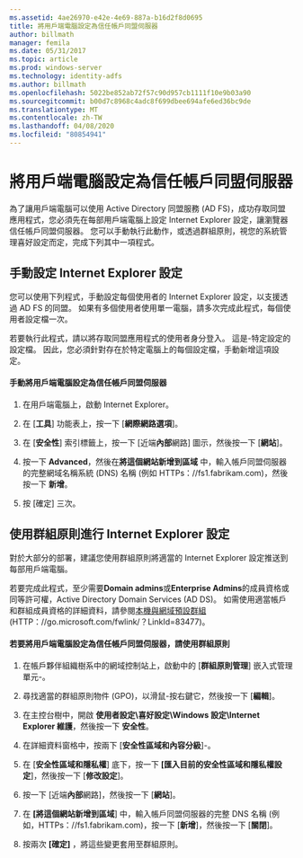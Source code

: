 ```yaml
---
ms.assetid: 4ae26970-e42e-4e69-887a-b16d2f8d0695
title: 將用戶端電腦設定為信任帳戶同盟伺服器
author: billmath
manager: femila
ms.date: 05/31/2017
ms.topic: article
ms.prod: windows-server
ms.technology: identity-adfs
ms.author: billmath
ms.openlocfilehash: 5022be852ab72f57c90d957cb1111f10e9b03a90
ms.sourcegitcommit: b00d7c8968c4adc8f699dbee694afe6ed36bc9de
ms.translationtype: MT
ms.contentlocale: zh-TW
ms.lasthandoff: 04/08/2020
ms.locfileid: "80854941"
---
```

# <a name="configure-client-computers-to-trust-the-account-federation-server"></a>將用戶端電腦設定為信任帳戶同盟伺服器

為了讓用戶端電腦可以使用 Active Directory 同盟服務 \(AD FS\)，成功存取同盟應用程式，您必須先在每部用戶端電腦上設定 Internet Explorer 設定，讓瀏覽器信任帳戶同盟伺服器。 您可以手動執行此動作，或透過群組原則，視您的系統管理喜好設定而定，完成下列其中一項程式。  
  
## <a name="configuring-internet-explorer-settings-manually"></a>手動設定 Internet Explorer 設定  
您可以使用下列程式，手動設定每個使用者的 Internet Explorer 設定，以支援透過 AD FS 的同盟。 如果有多個使用者使用單一電腦，請多次完成此程式，每個使用者設定檔一次。  
  
若要執行此程式，請以將存取同盟應用程式的使用者身分登入。 這是\-特定設定的設定檔。 因此，您必須針對存在於特定電腦上的每個設定檔，手動新增這項設定。  
  
#### <a name="to-manually-configure-client-computers-to-trust-the-account-federation-server"></a>手動將用戶端電腦設定為信任帳戶同盟伺服器  
  
1.  在用戶端電腦上，啟動 Internet Explorer。  
  
2.  在 [**工具**] 功能表上，按一下 [**網際網路選項**]。  
  
3.  在 [**安全性**] 索引標籤上，按一下 [近端**內部**網路] 圖示，然後按一下 [**網站**]。  
  
4.  按一下  **Advanced**，然後在**將這個網站新增到區域** 中，輸入帳戶同盟伺服器的完整網域名稱系統 \(DNS\) 名稱 \(例如 HTTPs：\/\/fs1.fabrikam.com\)，然後按一下 **新增**。  
  
5.  按 [確定] 三次。  
  
## <a name="configuring-internet-explorer-settings-by-using-grouppolicy"></a>使用群組原則進行 Internet Explorer 設定  
對於大部分的部署，建議您使用群組原則將適當的 Internet Explorer 設定推送到每部用戶端電腦。  
  
若要完成此程式，至少需要**Domain admins**或**Enterprise Admins**的成員資格或同等許可權，Active Directory Domain Services \(AD DS\)。  如需使用適當帳戶和群組成員資格的詳細資料，請參閱[本機與網域預設群組](https://go.microsoft.com/fwlink/?LinkId=83477)\(HTTP：\/\/go.microsoft.com\/fwlink\/？LinkId\=83477\)。   
  
#### <a name="to-configure-client-computers-to-trust-the-account-federation-server-by-using-grouppolicy"></a>若要將用戶端電腦設定為信任帳戶同盟伺服器，請使用群組原則  
  
1.  在帳戶夥伴組織樹系中的網域控制站上，啟動中的 [**群組原則管理**] 嵌入式管理單元\-。  
  
2.  尋找適當的群組原則物件 \(GPO\)，以滑鼠\-按右鍵它，然後按一下 [**編輯**]。  
  
3.  在主控台樹中，開啟 **使用者設定\\喜好設定\\Windows 設定\\Internet Explorer 維護**，然後按一下 **安全性**。  
  
4.  在詳細資料窗格中，按兩下 [**安全性區域和內容分級**]\-。  
  
5.  在 [**安全性區域和隱私權**] 底下，按一下 **[匯入目前的安全性區域和隱私權設定**]，然後按一下 [**修改設定**]。  
  
6.  按一下 [近端**內部**網路]，然後按一下 [**網站**]。  
  
7.  在 **[將這個網站新增到區域**] 中，輸入帳戶同盟伺服器的完整 DNS 名稱 \(例如，HTTPs：\/\/fs1.fabrikam.com\)，按一下 [**新增**]，然後按一下 [**關閉**]。  
  
8.  按兩次 **[確定]** ，將這些變更套用至群組原則。  
  
